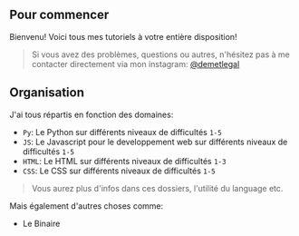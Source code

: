 ## Pour commencer

Bienvenu! Voici tous mes tutoriels à votre entière disposition!
> Si vous avez des problèmes, questions ou autres, n'hésitez pas à me contacter directement via mon instagram: [@demetlegal](https://www.instagram.com/demetlegal/)

## Organisation

J'ai tous répartis en fonction des domaines:

- `Py`: Le Python sur différents niveaux de difficultés `1-5`
- `JS`: Le Javascript pour le developpement web sur différents niveaux de difficultés `1-5`
- `HTML`: Le HTML sur différents niveaux de difficultés `1-3`
- `CSS`: Le CSS sur différents niveaux de difficultés `1-5`

> Vous aurez plus d'infos dans ces dossiers, l'utilité du language etc.

Mais également d'autres choses comme:

- Le Binaire